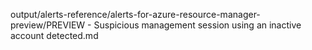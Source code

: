 output/alerts-reference/alerts-for-azure-resource-manager-preview/PREVIEW - Suspicious management session using an inactive account detected.md